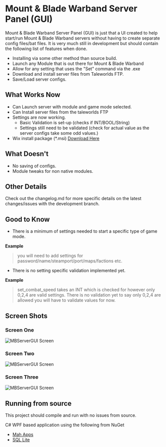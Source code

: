 Mount & Blade Warband Server Panel (GUI)
===

Mount & Blade Warband Server Panel (GUI) is just that a UI created to help start/run Mount & Blade Warband servers without having to create separate config files/bat files. It is very much still in development but should contain the following list of features when done.

- Installing via some other method than source build.
- Launch any Module that is out there for Mount & Blade Warband
- Allow for any setting that uses the "Set" command via the .exe
- Download and install server files from Taleworlds FTP.
- Save/Load server configs.

## What Works Now

* Can Launch server with module and game mode selected.
* Can Install server files from the taleworlds FTP
* Settings are now working.
  * Basic Validation is set-up (checks if INT/BOOL/String)
  * Settings still need to be validated (check for actual value as the server configs take some odd values.)
* Wix install package (*.msi) [Download Here](http://n00bworks.com/MBServerPanel/releases/MBServerPanelInstall.msi)

## What Doesn't

* No saving of configs.
* Module tweaks for non native modules.

## Other Details

Check out the changelog.md for more specific details on the latest changes/issues with the development branch.

## Good to Know

* There is a minimum of settings needed to start a specific type of game mode.

**Example**

>you will need to add settings for password/name/steamport/port/maps/factions etc.

* There is no setting specific validation implemented yet.

**Example**

>set_combat_speed takes an INT which is checked for however only 0,2,4 are valid settings. There is no validation yet to say only 0,2,4 are allowed you will have to validate values for now.

## Screen Shots

### Screen One
![MBServerGUI Screen](http://n00bworks.com/img/screen_one.png)

### Screen Two
![MBServerGUI Screen](http://n00bworks.com/img/screen_two.png)

### Screen Three
![MBServerGUI Screen](http://n00bworks.com/img/screen_three.png)

## Running from source

This project should compile and run with no issues from source.

C# WPF based application using the following from NuGet
- [Mah Apps](http://mahapps.com/)
- [SQL Lite](http://www.nuget.org/packages/System.Data.SQLite.Core/)
